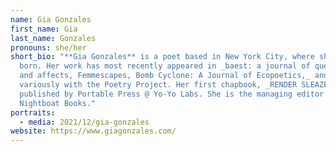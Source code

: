 ```yaml
---
name: Gia Gonzales
first_name: Gia
last_name: Gonzales
pronouns: she/her
short_bio: "**Gia Gonzales** is a poet based in New York City, where she was
  born. Her work has most recently appeared in _baest: a journal of queer forms
  and affects, Femmescapes, Bomb Cyclone: A Journal of Ecopoetics,_ and
  variously with the Poetry Project. Her first chapbook, _RENDER SLEAZE_ was
  published by Portable Press @ Yo-Yo Labs. She is the managing editor at
  Nightboat Books."
portraits:
  - media: 2021/12/gia-gonzales
website: https://www.giagonzales.com/
---
```

